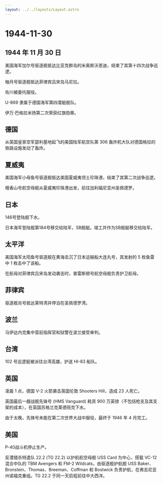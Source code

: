```yaml
---
layout: ../../layouts/Layout.astro
---
```


# 1944-11-30

## 1944 年 11 月 30 日

美国海军加尔号驱逐舰抵达比亚克群岛的米奥斯沃恩迪，结束了其第十四次战争巡逻。

柚月号驱逐舰抵达菲律宾吕宋岛马尼拉。

佐川被委托服役。

U-869 隶属于德国海军第四潜艇舰队。

伊万·巴格拉米扬第二次荣获红旗勋章。

## 德国

从英国皇家空军瑟利基地起飞的美国陆军航空队第 306
轰炸机大队对德国格拉的铁路设施发动了轰炸。

## 夏威夷

美国海军小母鱼号驱逐舰抵达美国夏威夷领土珍珠港，结束了其第二次战争巡逻。

檀香山号航空母舰从夏威夷珍珠港出发，前往加利福尼亚州圣佩德罗。

## 日本

146号登陆舰下水。

日本海军登陆舰第184号移交给陆军，SB舰艇。竣工并作为SB舰艇移交给陆军。

## 太平洋

美国海军太阳鱼号驱逐舰在黄海击沉了日本运输船大连丸号，其发射的 5
枚鱼雷中 1 枚击中了该船。

在航母对菲律宾吕宋岛发动袭击时，普雷斯顿号航空母舰负责护卫航母。

## 菲律宾

驱逐舰肖号抵达莱特湾并停泊在圣佩德罗湾。

## 波兰

马伊达内克集中营前指挥官和狱警在波兰接受审判。

## 台湾

102 号巡逻艇被派往台湾高雄，护送 HI-83 船队。

## 英国

凌晨 1 点，德国 V-2 火箭袭击英国伦敦 Shooters Hill，造成 23 人死亡。

英国最后一艘战舰先锋号 (HMS Vanguard) 耗资 900
万英镑（不包括枪支及其支架的成本），在英国苏格兰克莱德班克下水。

由于太晚，先锋号未能在第二次世界大战中服役，最终于 1946 年 4 月完工。

## 美国

P-40战斗机停止生产。

反潜猎杀特遣队 22.2 (TG 22.2) 以护航航空母舰 USS Card 为中心，搭载 VC-12
混合中队的 TBM Avengers 和 FM-2 Wildcats，由驱逐舰护航舰 USS
Baker、Bronstein、Thomas、Breeman、Coffman 和 Bostwick
负责护航，在弗吉尼亚州诺福克重组。TG 22.2 于同一天启程前往中大西洋。